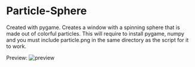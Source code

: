 # Particle-Sphere
Created with pygame. Creates a window with a spinning sphere that is made out of colorful particles.
This will require to install pygame, numpy and you must include particle.png in the same directory as the script for it to work.

Preview:
![preview](https://user-images.githubusercontent.com/70354024/191473732-9dc7ff76-73b6-4691-aa98-8b69b1224a15.png)
